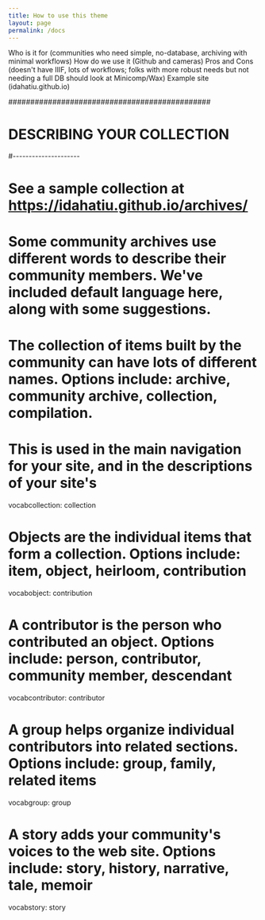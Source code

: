 ```yaml
---
title: How to use this theme
layout: page
permalink: /docs
---
```



Who is it for (communities who need simple, no-database, archiving with minimal workflows)
How do we use it (Github and cameras)
Pros and Cons (doesn't have IIIF, lots of workflows; folks with more robust needs but not needing a full DB should look at Minicomp/Wax)
Example site (idahatiu.github.io)


##############################################
# DESCRIBING YOUR COLLECTION
#---------------------
# See a sample collection at https://idahatiu.github.io/archives/
#
# Some community archives use different words to describe their community members. We've included default language here, along with some suggestions.

# The collection of items built by the community can have lots of different names. Options include: archive, community archive, collection, compilation.
# This is used in the main navigation for your site, and in the descriptions of your site's 
vocabcollection: collection

# Objects are the individual items that form a collection. Options include: item, object, heirloom, contribution
vocabobject: contribution

# A contributor is the person who contributed an object. Options include: person, contributor, community member, descendant
vocabcontributor: contributor

# A group helps organize individual contributors into related sections. Options include: group, family, related items
vocabgroup: group

# A story adds your community's voices to the web site. Options include: story, history, narrative, tale, memoir
vocabstory: story
